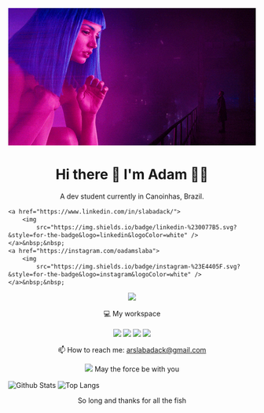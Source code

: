 <div align="center">
    <img src=".github/original.gif">
</div>

<h1 align='center'>
    Hi there 👋 I'm Adam 👨‍💻
</h1>

<p align='center'>
    A dev student currently in Canoinhas, Brazil.
</p>



<p align='center'>

    <a href="https://www.linkedin.com/in/slabadack/">
        <img
            src="https://img.shields.io/badge/linkedin-%230077B5.svg?&style=for-the-badge&logo=linkedin&logoColor=white" />
    </a>&nbsp;&nbsp;
    <a href="https://instagram.com/oadamslaba">
        <img
            src="https://img.shields.io/badge/instagram-%23E4405F.svg?&style=for-the-badge&logo=instagram&logoColor=white" />
    </a>&nbsp;&nbsp;

</p>

<p align='center'>
    <a href="#"><img
            src="https://github-readme-stats.vercel.app/api?username=alexandresanlim&show_icons=true&count_private=true&theme=dark"
            width="350"></a>
</p>

<p align='center'>
    💻 My workspace<br /><br />
    <img src="https://img.shields.io/badge/Ubuntu-E95420?style=for-the-badge&logo=ubuntu&logoColor=white" />
    <img src="https://img.shields.io/badge/dell-laptop-007DB8?style=for-the-badge&logo=dell&logoColor=white" />
    <img src="https://img.shields.io/badge/RAM-32GB-%230071C5.svg?&style=for-the-badge&logoColor=white" />
    <img
        src="https://img.shields.io/badge/Visual_Studio_Code-0078D4?style=for-the-badge&logo=visual%20studio%20code&logoColor=white" />
</p>


<p align='center'>
    📫 How to reach me: <a href='mailto:arslabadack@gmail.com'>arslabadack@gmail.com</a>
</p>
<p align='center'>
    <a href="#"><img src="https://badges.pufler.dev/visits/alexandresanlim/alexandresanlim"></a> May the force be with
    you
</p>

<p>
    <img align="center"
        src="https://github-readme-stats.vercel.app/api?username=arslabadack&theme=radical&show_icons=true&count_private=true?&include_all_commits=true"
        alt="Github Stats" height="165" />
    <img align="center"
        src="https://github-readme-stats.vercel.app/api/top-langs/?username=arslabadack&layout=compact&theme=radical"
        alt="Top Langs" height="165" />
</p>

<div align="center">
    <p>So long and thanks for all the fish </p>
</div>